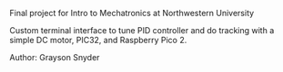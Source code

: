 Final project for Intro to Mechatronics at Northwestern University

Custom terminal interface to tune PID controller and do tracking with a simple DC motor, PIC32, and Raspberry Pico 2.

Author: Grayson Snyder
